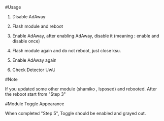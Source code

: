 #Usage

1. Disable AdAway

2. Flash module and reboot

3. Enable AdAway, after enabling AdAway, disable it (meaning : enable and disable once)

4. Flash module again and do not reboot, just close ksu.

5. Enable AdAway again

6. Check Detector UwU

#Note

If you updated some other module (shamiko , lsposed) and rebooted. After the reboot start from "Step 3"

#Module Toggle Appearance

When completed "Step 5", Toggle should be enabled and grayed out.
